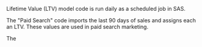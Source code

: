 Lifetime Value (LTV) model code is run daily as a scheduled job in SAS.

The "Paid Search" code imports the last 90 days of sales and assigns each an LTV. These values are used in paid search marketing.

The 

